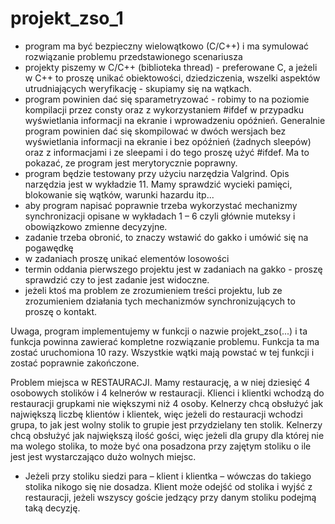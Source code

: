 # projekt_zso_1

- program ma być bezpieczny wielowątkowo (C/C++) i ma symulować rozwiązanie problemu przedstawionego  scenariusza
- projekty piszemy w C/C++ (biblioteka thread) - preferowane C, a jeżeli w C++ to proszę unikać obiektowości, dziedziczenia, wszelki aspektów utrudniających weryfikację - skupiamy się na wątkach.
- program powinien dać się sparametryzować - robimy to na poziomie kompilacji przez consty oraz z wykorzystaniem #ifdef w przypadku wyświetlania informacji na ekranie i wprowadzeniu opóźnień. Generalnie program powinien dać się skompilować w dwóch wersjach bez wyświetlania informacji na ekranie i bez opóźnień (żadnych sleepów) oraz z informacjami i ze sleepami i do tego proszę użyć #ifdef. Ma to pokazać, ze program jest merytorycznie poprawny.
- program będzie testowany przy użyciu narzędzia Valgrind. Opis narzędzia jest w wykładzie 11. Mamy sprawdzić wycieki pamięci, blokowanie się wątków, warunki hazardu  itp... 
- aby program napisać poprawnie trzeba wykorzystać mechanizmy synchronizacji opisane w wykładach 1 – 6 czyli głównie muteksy i obowiązkowo zmienne decyzyjne. 
- zadanie trzeba obronić, to znaczy wstawić do gakko i umówić się na pogawędkę
- w zadaniach proszę unikać elementów losowości
- termin oddania pierwszego projektu jest w zadaniach na gakko - proszę sprawdzić czy to jest zadanie jest widoczne.
- jeżeli ktoś ma problem ze zrozumieniem treści projektu, lub ze zrozumieniem działania tych mechanizmów synchronizujących to proszę o kontakt.

 

Uwaga, program implementujemy w funkcji o nazwie projekt_zso(...) i ta funkcja powinna zawierać kompletne rozwiązanie problemu. Funkcja ta ma zostać uruchomiona 10 razy. Wszystkie wątki mają powstać w tej funkcji i zostać poprawnie zakończone.

Problem miejsca w RESTAURACJI.
Mamy restaurację, a w niej dziesięć 4 osobowych stolików i  4 kelnerów w restauracji.
Klienci i klientki wchodzą do restauracji grupkami nie większymi niż 4 osoby.
Kelnerzy chcą obsłużyć jak największą liczbę klientów i klientek, więc jeżeli do restauracji wchodzi grupa, to jak jest wolny stolik to grupie jest przydzielany ten stolik.
Kelnerzy chcą obsłużyć jak największą ilość gości, więc jeżeli dla grupy dla której nie ma wolego stolika, to może być ona posadzona przy zajętym stoliku o ile jest jest wystarczająco dużo wolnych miejsc.
* Jeżeli przy stoliku siedzi para – klient i klientka – wówczas do takiego stolika nikogo się nie dosadza.
Klient może odejść od stolika i wyjść z restauracji, jeżeli wszyscy goście jedzący przy danym stoliku podejmą taką decyzję.
